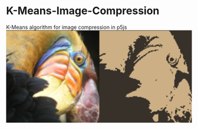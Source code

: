 # K-Means-Image-Compression

K-Means algorithm for image compression in p5js
![alt text](https://github.com/dalvagon/K-Means-Image-Compression/blob/main/assets/ss1.png?raw=true)
